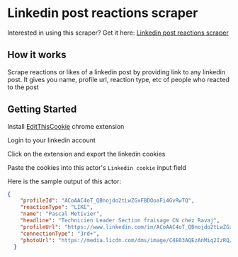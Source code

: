 # Linkedin post reactions scraper
Interested in using this scraper? Get it here: [Linkedin post reactions scraper](https://apify.com/curious_coder/linkedin-post-reactions-scraper)
## How it works
Scrape reactions or likes of a linkedin post by providing link to any linkedin post. It gives you name, profile url, reaction type, etc of people who reacted to the post

## Getting Started

Install [EditThisCookie](https://chrome.google.com/webstore/detail/editthiscookie/fngmhnnpilhplaeedifhccceomclgfbg) chrome extension 

Login to your linkedin account

Click on the extension and export the linkedin cookies

Paste the cookies into this actor's `Linkedin cookie` input field

Here is the sample output of this actor:

```json
{
    "profileId": "ACoAAC4oT_QBnojdo2tLwZGxFBDOoaFi4GvRwTQ",
    "reactionType": "LIKE",
    "name": "Pascal Metivier",
    "headline": "Technicien Leader Section fraisage CN chez Ravaj",
    "profileUrl": "https://www.linkedin.com/in/ACoAAC4oT_QBnojdo2tLwZGxFBDOoaFi4GvRwTQ",
    "connectionType": "3rd+",
    "photoUrl": "https://media.licdn.com/dms/image/C4E03AQEzAnMiq2IzRQ/profile-displayphoto-shrink_100_100/0/1596317924637?e=1696464000&v=beta&t=61DbKTxAXdK232c0qjLTceW9b4n-aDvE9VQ5knLWhdw"
  }
```
